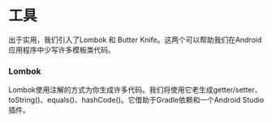 # 工具

出于实用，我们引入了Lombok 和 Butter Knife。这两个可以帮助我们在Android应用程序中少写许多模板类代码。

### Lombok

Lombok使用注解的方式为你生成许多代码。我们将使用它老生成getter/setter、toString()、equals()、hashCode()。它借助于Gradle依赖和一个Android Studio插件。